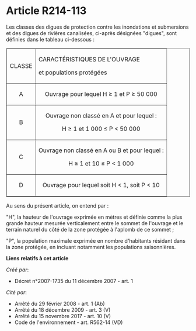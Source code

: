 # Article R214-113

Les classes des digues de protection contre les inondations et submersions et des digues de rivières canalisées, ci-après
désignées "digues", sont définies dans le tableau ci-dessous :

<table width="680" border="1">
  <tbody>
    <tr>
      <td>

CLASSE

</td>
      <td>

CARACTÉRISTIQUES DE L'OUVRAGE 

et populations protégées

</td>
    </tr>
    <tr>
      <td align="center">

A

</td>
      <td align="center">

Ouvrage pour lequel H ≥ 1 et P ≥ 50 000

</td>
    </tr>
    <tr>
      <td align="center">

B

</td>
      <td align="center">

Ouvrage non classé en A et pour lequel : 

H ≥ 1 et 1 000 ≤ P < 50 000

</td>
    </tr>
    <tr>
      <td align="center">

C

</td>
      <td align="center">

Ouvrage non classé en A ou B et pour lequel : 

H ≥ 1 et 10 ≤ P < 1 000

</td>
    </tr>
    <tr>
      <td align="center">

D

</td>
      <td align="center">

Ouvrage pour lequel soit H < 1, soit P < 10

</td>
    </tr>
  </tbody>
</table>

Au sens du présent article, on entend par :

"H", la hauteur de l'ouvrage exprimée en mètres et définie comme la plus grande hauteur mesurée verticalement entre le sommet
de l'ouvrage et le terrain naturel du côté de la zone protégée à l'aplomb de ce sommet ;

"P", la population maximale exprimée en nombre d'habitants résidant dans la zone protégée, en incluant notamment les
populations saisonnières.

**Liens relatifs à cet article**

_Créé par_:

  - Décret n°2007-1735 du 11 décembre 2007 - art. 1

_Cité par_:

  - Arrêté du 29 février 2008 - art. 1 (Ab)
  - Arrêté du 18 décembre 2009 - art. 3 (V)
  - Arrêté du 15 novembre 2017 - art. 10 (V)
  - Code de l'environnement - art. R562-14 (VD)
